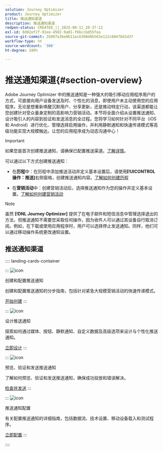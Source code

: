 ```yaml
---
solution: Journey Optimizer
product: Journey Optimizer
title: 推送通知渠道
description: 推送通知渠道
redpen-status: CREATED_||_2025-08-11_20-37-12
exl-id: 8d82ef2f-91ee-4502-9a01-f66ccbd55fea
source-git-commit: 2b907a3be8b11ac6308d0b563e122c88478d1d37
workflow-type: ht
source-wordcount: '366'
ht-degree: 100%

---
```


# 推送通知渠道{#section-overview}

Adobe Journey Optimizer 中的推送通知是一种强大的吸引移动应用程序用户的方式，可直接向用户设备发送及时、个性化的消息，即使用户未主动使用您的应用程序。无论是想重新唤醒沉默用户、分享更新，还是推动特定行动，该渠道都能让您创建针对受众量身定制的高影响力营销活动。本节将全面介绍从设置推送通知、设计吸引人的内容到验证和发送消息的全过程。您将学习如何针对不同平台（iOS 和 Android）进行优化、管理选择启用操作，并利用静默通知和快速传递模式等高级功能实现大规模触达。让您的应用程序成为动态沟通中心！

>[!IMPORTANT]
>
>如果您是首次创建推送通知，请确保已配置推送渠道。[了解详情](../using/push/push-configuration.md)。


可以通过以下方式创建推送通知：

* 在&#x200B;**历程**&#x200B;中：在历程中添加推送活动并定义基本设置后，请使用&#x200B;**[!UICONTROL 操作：推送]**&#x200B;右侧窗格，创建推送通知内容。[了解如何创建历程](../using/building-journeys/journey-gs.md)

* 在&#x200B;**营销活动**&#x200B;中：创建营销活动后，选择推送通知作为您的操作并定义基本设置。[了解如何创建营销活动](../using/campaigns/create-campaign.md#configure)


>[!NOTE]
>
>虽然 **[!DNL Journey Optimizer]** 提供了在电子邮件和短信消息中管理选择退出的方法，但推送通知不需要您采取任何操作，因为收件人可以通过其设备自行取消订阅。例如，在下载或使用应用程序时，用户可以选择停止发送通知。同样，他们可以通过移动操作系统更改通知设置。


## 推送通知渠道

:::: landing-cards-container

:::
![icon](https://cdn.experienceleague.adobe.com/icons/circle-play.svg)

创建和配置推送通知

创建和配置推送通知的分步指南，包括针对紧急大规模营销活动的快速传递模式。

[开始创建](../using/push/create-push.md)
:::

:::
![icon](https://cdn.experienceleague.adobe.com/icons/puzzle-piece.svg)

设计推送通知

探索如何通过媒体、按钮、静默通知、自定义数据及高级选项来设计与个性化推送通知。

[立即设计](../using/push/design-push.md)
:::

:::
![icon](https://cdn.experienceleague.adobe.com/icons/list-check.svg?lang=zh-Hans)

预览、验证和发送推送通知

了解如何预览、验证和发送推送通知，确保成功投放和错误解决。

[检查并发送](../using/push/send-push.md)
:::

:::
![icon](https://cdn.experienceleague.adobe.com/icons/gear.svg?lang=zh-Hans)

推送通知配置

有关配置推送通知的详细指南，包括数据流、技术设置、移动设备载入和测试程序。

[立即配置](../using/push/push-configuration.md)
:::

::::
